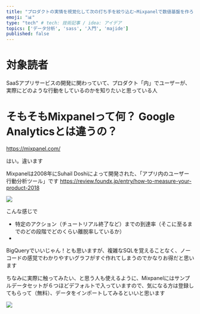 ```yaml
---
title: "プロダクトの実情を視覚化して次の打ち手を絞り込む~Mixpanelで数値基盤を作ろう~"
emoji: "📊"
type: "tech" # tech: 技術記事 / idea: アイデア
topics: ['データ分析', 'sass', '入門', 'majide']
published: false
---
```


# 対象読者
SaaSアプリサービスの開発に関わっていて、プロダクト「内」でユーザーが、実際にどのような行動をしているのかを知りたいと思っている人

# そもそもMixpanelって何？ Google Analyticsとは違うの？

https://mixpanel.com/

はい。違います

Mixpanelは2008年にSuhail Doshiによって開発された、「アプリ内のユーザー行動分析ツール」です
https://review.foundx.jp/entry/how-to-measure-your-product-2018

![](https://storage.googleapis.com/zenn-user-upload/b7e0e95e2fe8-20220810.png)

こんな感じで

- 特定のアクション（チュートリアル終了など）までの到達率（そこに至るまでのどの段階でどのくらい離脱率しているか）
- 

BigQueryでいいじゃん！とも思いますが、複雑なSQLを覚えることなく、ノーコードの感覚でわかりやすいグラフがすぐ作れてしまうのでかなりお得だと思います

ちなみに実際に触ってみたい、と思う人も使えるように、Mixpanelにはサンプルデータセットが６つほどデフォルトで入っていますので、気になる方は登録してもらって（無料）、データをインポートしてみるといいと思います

![](https://storage.googleapis.com/zenn-user-upload/278bc8f43dba-20220810.png)
